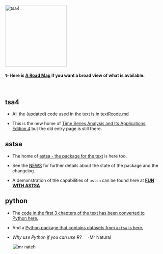 <img src="https://github.com/nickpoison/astsa/blob/master/fun_with_astsa/figs/tsa4.jpg" alt="tsa4"  height="200" > 

 #### &#10024; Here is [A Road Map](https://nickpoison.github.io/) if you want a broad view of what is available.

 <br/>

## tsa4

- All the (updated) code used in the text  is in [textRcode.md](https://github.com/nickpoison/tsa4/blob/master/textRcode.md)


- This is the new home of  [Time Series Analysis and Its Applications, Edition 4](http://www.stat.pitt.edu/stoffer/tsa4/) but the old entry page is still there.



## astsa

- The home of [astsa - the package for the text](https://github.com/nickpoison/astsa) is here too.

- See the [NEWS](https://github.com/nickpoison/astsa/blob/master/NEWS.md) for further details about the state of the package and the changelog.

- A demonstration of the capabilities of `astsa` can be found here at
[**FUN WITH ASTSA**](https://github.com/nickpoison/astsa/blob/master/fun_with_astsa/fun_with_astsa.md)


## python

- The [code in the first 3 chapters of the text has been converted to Python here.](https://github.com/borisgarbuzov/tsa4-python/tree/master/src) 

- And a [Python package that contains datasets from `astsa` is here.](https://pypi.org/project/astsadata/)

- _Why use Python if you can use R?_ &nbsp; &nbsp; -Mr Natural

&emsp; &ensp;<img src="https://github.com/nickpoison/astsa/blob/master/fun_with_astsa/figs/tool.png" alt="mr natch">


